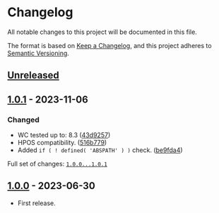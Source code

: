 # Changelog

All notable changes to this project will be documented in this file.

The format is based on [Keep a Changelog](https://keepachangelog.com/en/1.0.0/),
and this project adheres to [Semantic Versioning](https://semver.org/spec/v2.0.0.html).

## [Unreleased]

## [1.0.1] - 2023-11-06

### Changed

- WC tested up to: 8.3 ([43d9257](https://github.com/pronamic/pronamic-payment-gateways-fees-for-woocommerce/commit/43d925792bec33f439a4ae13916261f4fa2131bd))
- HPOS compatibility. ([516b779](https://github.com/pronamic/pronamic-payment-gateways-fees-for-woocommerce/commit/516b7796bdd1cd8a6785807a61a9a1140bcbbd0b))
- Added `if ( ! defined( 'ABSPATH' ) )` check. ([be9fda4](https://github.com/pronamic/pronamic-payment-gateways-fees-for-woocommerce/commit/be9fda4f07cc9fdba12bc3dcf3e79ec7f6ebb2fe))

Full set of changes: [`1.0.0...1.0.1`][1.0.1]

[1.0.1]: https://github.com/pronamic/pronamic-payment-gateways-fees-for-woocommerce/compare/v1.0.0...v1.0.1

## [1.0.0] - 2023-06-30

- First release.

[unreleased]: https://github.com/pronamic/pronamic-payment-gateways-fees-for-woocommerce/compare/v1.0.0...HEAD
[1.0.0]: https://github.com/pronamic/pronamic-payment-gateways-fees-for-woocommerce/releases/tag/v1.0.0
